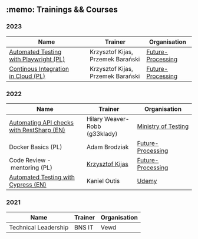 <h2 align="left">:memo: Trainings && Courses</h2>
<div id="trainings-courses">
  <h3>2023</h3>
  <div id="2023">
    
| Name | Trainer | Organisation |
| - | - | - |
| [Automated Testing with&nbsp;Playwright&nbsp;(PL)](https://jaktestowac.pl/playwright/)    | Krzysztof Kijas, Przemek Barański | [Future-Processing](https://www.future-processing.com/) |
| [Continous Integration in&nbsp;Cloud&nbsp;(PL)](https://jaktestowac.pl/integracja/)       | Krzysztof Kijas, Przemek Barański | [Future-Processing](https://www.future-processing.com/) |
  </div>
</div>

<h3>2022</h3>
  <div id="2022">
    
| Name | Trainer | Organisation |
| - | - | - |
| [Automating API checks with&nbsp;RestSharp&nbsp;(EN)](https://www.ministryoftesting.com/courses/automating-api-checks-with-restsharp-hilary-weaver-robb) | Hilary Weaver-Robb (g33klady) | [Ministry&nbsp;of&nbsp;Testing](https://www.ministryoftesting.com) |
| Docker Basics&nbsp;(PL) | Adam Brodziak | [Future-Processing](https://www.future-processing.com/) |
| Code Review -&nbsp;mentoring&nbsp;(PL) | [Krzysztof Kijas](https://www.linkedin.com/in/krzysztof-kijas/) | [Future-Processing](https://www.future-processing.com/) |
| [Automated Testing with Cypress&nbsp;(EN)](https://www.udemy.com/course/automated-testing-with-cypress/) | Kaniel Outis | [Udemy](https://www.udemy.com) |
  </div>
</div>

<h3>2021</h3>
  <div id="2021">
    
| Name | Trainer | Organisation |
| - | - | - |
| Technical Leadership | BNS IT | Vewd |

  </div>
</div>
